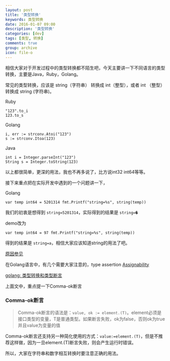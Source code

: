 ```yaml
---
layout: post
title: '类型转换'
keywords: 类型转换
date: 2016-01-07 09:00
description: '类型转换'
categories: [dev]
tags: [类型, 转换]
comments: true
group: archive
icon: file-o
---
```


相信大家对于开发过程中的类型转换都不陌生吧，今天主要讲一下不同语言的类型转换，主要是Java，Ruby，Golang。

<!-- more -->

常见的类型转换，应该是 string（字符串） 转换成 int（整型），或者 int （整型）转换成 string (字符串)。

Ruby

	"123".to_i
	123.to_s

Golang

	i, err := strconv.Atoi("123")
	s := strconv.Itoa(123)

Java

	int i = Integer.parseInt("123")
	String s = Integer.toString(123)

以上都很简单，更深的用法，我也不再多说了，比方说int32 int64等等。

接下来重点把在实际开发中遇到的一个问题讲一下，

Golang

`
	var temp int64 = 5201314
	fmt.Printf("string=%s", string(temp))
`

我们的初衷是想得到 `string=5201314`，实际得到的结果是 `string=�`

demo改为

`
	var temp int64 = 97
	fmt.Printf("string=%s", string(temp))
`

得到的结果是 `string=a`，相信大家应该知道string的用法了吧。

[原因参见](https://golang.org/ref/spec#String_types)

在Golang语言中，有几个需要大家注意的，type assertion
[Assignability](https://golang.org/ref/spec#Assignability)

[golang: 类型转换和类型断言](http://my.oschina.net/goal/blog/194308)

上面文中，重点提一下Comma-ok断言

### Comma-ok断言 ###

>Comma-ok断言的语法是：`value, ok := element.(T)`。element必须是接口类型的变量，T是普通类型。如果断言失败，ok为false，否则ok为true并且value为变量的值

Comma-ok断言还支持另一种简化使用的方式：`value:=element.(T)`，但是不推荐这样做，因为一旦element.(T)断言失败，则会产生运行时错误。

所以，大家在字符串和数字相互转换时要注意正确的用法。